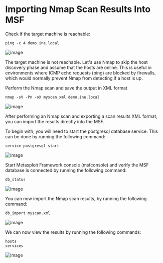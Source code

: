 # Importing Nmap Scan Results Into MSF

Check if the target machine is reachable:
```
ping -c 4 demo.ine.local
```
![image](https://github.com/user-attachments/assets/61330f28-b5af-4b6a-a297-cb7c76cab2d8)


The target machine is not reachable. Let's use Nmap to skip the host discovery phase and assume that the hosts are online. This is useful in environments where ICMP echo requests (ping) are blocked by firewalls, which would normally prevent Nmap from detecting if a host is up.

Perform the Nmap scan and save the output in XML format
```
nmap -sV -Pn -oX myscan.xml demo.ine.local
```
![image](https://github.com/user-attachments/assets/c7a47498-b7be-450f-a0f7-a6a4e0ed69a9)

After performing an Nmap scan and exporting a scan results XML format, you can import the results directly into the MSF.

To begin with, you will need to start the postgresql database service. This can be done by running the following command:
```
service postgresql start
```
![image](https://github.com/user-attachments/assets/b225fed9-a052-427d-af68-aecc8b5c968a)

Start Metasploit Framework console (msfconsole) and verify the MSF database is connected by running the following command:
```
db_status
```
![image](https://github.com/user-attachments/assets/9bb06150-446c-4b0a-abe9-c9232527d71c)

You can now import the Nmap scan results, by running the following command:
```
db_import myscan.xml
```
![image](https://github.com/user-attachments/assets/3656c9f6-242e-4ef2-9cb3-9b7c5e7cb189)


We can now view the results by running the following commands:
```
hosts
services
```
![image](https://github.com/user-attachments/assets/68e6bd32-1256-465c-9ed1-da748acf30bf)


